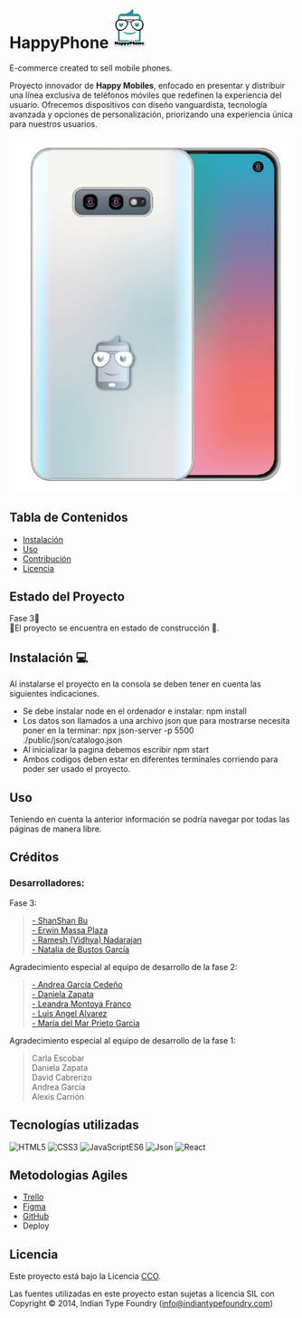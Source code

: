# HappyPhone <img  src="./happyphone-proyecto7/src/assets/logo.png" width="60" height="70">

E-commerce created to sell mobile phones.

Proyecto innovador de **Happy Mobiles**, enfocado en presentar y distribuir una línea exclusiva de teléfonos móviles que redefinen la experiencia del usuario. Ofrecemos dispositivos con diseño vanguardista, tecnología avanzada y opciones de personalización, priorizando una experiencia única para nuestros usuarios.

![imágen de un HappyPhone](./happyphone-proyecto7/public/imgJson/happy.svg )

## Tabla de Contenidos

- [Instalación](#instalación)
- [Uso](#uso)
- [Contribución](#contribución)
- [Licencia](#licencia)

## Estado del Proyecto
Fase 3📲 </br>
🚧El proyecto se encuentra en estado de construcción 🚧.

## Instalación 💻

Al instalarse el proyecto en la consola se deben tener en cuenta las siguientes indicaciones. <br>
- Se debe instalar node en el ordenador e instalar: npm install
- Los datos son llamados a una archivo json que para mostrarse necesita poner en la terminar: npx json-server -p 5500 ./public/json/catalogo.json
- Al inicializar la pagina debemos escribir npm start
- Ambos codigos deben estar en diferentes terminales corriendo para poder ser usado el proyecto.

## Uso

Teniendo en cuenta la anterior información se podría navegar por todas las páginas de manera libre. 

## Créditos

### Desarrolladores:

Fase 3:</br>
><a href="https://www.linkedin.com/in/shanshan-bu/">- ShanShan Bu</a></br>
><a href="https://www.linkedin.com/in/erwin-massa-plaza-34275766/">- Erwin Massa Plaza</a></br>
><a href="https://www.linkedin.com/in/vidhya-nadarajan-06a340284/">- Ramesh (Vidhya) Nadarajan</a></br>
><a href="https://www.linkedin.com/in/natalia-de-bustos-garc%C3%ADa-5ba965298/">- Natalia de Bustos García</a></br>



Agradecimiento especial al equipo de desarrollo de la fase 2: </br>
><a href="https://www.linkedin.com/in/andrea-garc%C3%ADa-cede%C3%B1o-5467a15b/"> - Andrea García Cedeño</a></br>
><a href="https://www.linkedin.com/in/daniela-zapata-6104b760/">- Daniela Zapata</a></br>
><a href="https://www.linkedin.com/in/leandramontoya/">- Leandra Montoya Franco</a></br>
><a href="https://www.linkedin.com/in/luis-angel-alvarez/">- Luis Angel Alvarez</a></br>
><a href="https://www.linkedin.com/in/mar-prieto-garcia/">- María del Mar Prieto Garcia</a>

Agradecimiento especial al equipo de desarrollo de la fase 1:

> Carla Escobar</br>
> Daniela Zapata</br>
> David Cabrerizo</br>
> Andrea García</br>
> Alexis Carrión

## Tecnologías utilizadas

![HTML5](https://img.shields.io/badge/HTML-5-green) 
![CSS3](https://img.shields.io/badge/CSS-3-blue) 
![JavaScriptES6](https://img.shields.io/badge/JavaScript-ES6-orange) 
![Json](https://img.shields.io/badge/Json-purple)
![React](https://img.shields.io/badge/React%20-%2018.1%20-%20yellow)

## Metodologias Agiles
- <a href="https://trello.com/b/zwwRSk80/proyecto-7-ecommerce-en-react"> Trello </a> </br> 
- <a href="https://www.figma.com/file/hXMPqeTh2pwQkFuyW0OUR1/HappyPhone_v2.0-(Copy)?type=design&node-id=11%3A3&mode=design&t=4z7u88A7d95cwQfn-1"> Figma </a> </br>
- <a href="https://github.com/soyshan/proyecto7-HappyPhone">GitHub</a> </br>
- Deploy


## Licencia

Este proyecto está bajo la Licencia [CCO](LICENSE).

Las fuentes utilizadas en este proyecto estan sujetas a licencia SIL con Copyright &copy; 2014, Indian Type Foundry (info@indiantypefoundry.com)
